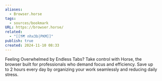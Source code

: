 ```yaml
---
aliases:
  - Browser.horse
tags:
  - sources/bookmark
URL: https://browser.horse/
related:
  - "[[🗺️ nhx3b|PKM]]"
publish: true
created: 2024-11-10 08:33
---
```


Feeling Overwhelmed by Endless Tabs?
Take control with Horse, the browser built for professionals who demand focus and efficiency. Save up to 2 hours every day by organizing your work seamlessly and reducing daily stress.
